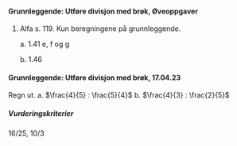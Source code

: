 #### Grunnleggende: Utføre divisjon med brøk,  Øveoppgaver

1. Alfa s. 119. Kun beregningene på grunnleggende.

   a. 1.41 e, f og g

   b. 1.46

#### Grunnleggende: Utføre divisjon med brøk,  17.04.23

Regn ut.
a. $\frac{4}{5} : \frac{5}{4}$
b. $\frac{4}{3} : \frac{2}{5}$

##### Vurderingskriterier

 16/25, 10/3

